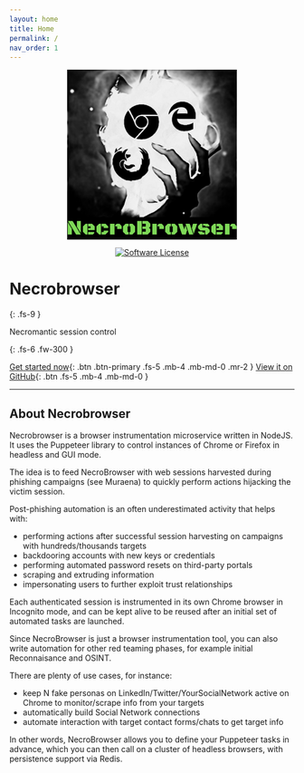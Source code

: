 ```yaml
---
layout: home
title: Home
permalink: /
nav_order: 1
---
```


<img src="images/logo.png" alt="drawing" style="width:300px; display:block; margin-left:auto; margin-right:auto"/>
<p align="center">
<a href="https://github.com/muraenateam/necrobrowser/blob/master/LICENSE.md"><img alt="Software License" src="https://img.shields.io/badge/license-BSD3-brightgreen.svg?style=flat-square"></a>
</p>

# Necrobrowser
{: .fs-9 }

Necromantic session control

{: .fs-6 .fw-300 }



[Get started now](/setup){: .btn .btn-primary .fs-5 .mb-4 .mb-md-0 .mr-2 }
[View it on GitHub](https://github.com/muraenateam/necrobrowser){: .btn .fs-5 .mb-4 .mb-md-0 }

---

## About Necrobrowser

Necrobrowser is a browser instrumentation microservice written in NodeJS. 
It uses the Puppeteer library to control instances of Chrome or Firefox in headless and GUI mode.

The idea is to feed NecroBrowser with web sessions harvested during phishing campaigns
(see Muraena) to quickly perform actions hijacking the victim session.

Post-phishing automation is an often underestimated activity that helps with:
- performing actions after successful session harvesting on campaigns with hundreds/thousands targets
- backdooring accounts with new keys or credentials
- performing automated password resets on third-party portals
- scraping and extruding information
- impersonating users to further exploit trust relationships

Each authenticated session is instrumented in its own Chrome browser in Incognito mode,
and can be kept alive to be reused after an initial set of automated tasks are launched.

Since NecroBrowser is just a browser instrumentation tool, you can also write
automation for other red teaming phases, for example initial Reconnaisance and OSINT.

There are plenty of use cases, for instance:
- keep N fake personas on LinkedIn/Twitter/YourSocialNetwork active on Chrome to monitor/scrape info from your targets
- automatically build Social Network connections
- automate interaction with target contact forms/chats to get target info

In other words, NecroBrowser allows you to define your Puppeteer tasks in advance,
which you can then call on a cluster of headless browsers, with persistence support via Redis.
